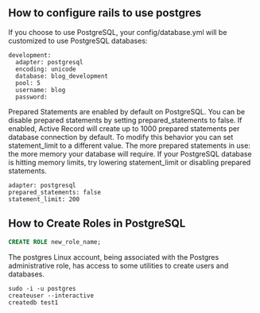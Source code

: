 How to configure rails to use postgres
---
If you choose to use PostgreSQL, your config/database.yml will be customized to use PostgreSQL databases:
```
development:
  adapter: postgresql
  encoding: unicode
  database: blog_development
  pool: 5
  username: blog
  password:
```
Prepared Statements are enabled by default on PostgreSQL. You can be disable prepared statements by setting prepared_statements to false.
If enabled, Active Record will create up to 1000 prepared statements per database connection by default. To modify this behavior you can set statement_limit to a different value.
The more prepared statements in use: the more memory your database will require. If your PostgreSQL database is hitting memory limits, try lowering statement_limit or disabling prepared statements.
```
adapter: postgresql
prepared_statements: false
statement_limit: 200
```
How to Create Roles in PostgreSQL
---
```sql
CREATE ROLE new_role_name;
```
The postgres Linux account, being associated with the Postgres administrative role, has access to some utilities to create users and databases.
```shell
sudo -i -u postgres
createuser --interactive
createdb test1
```
